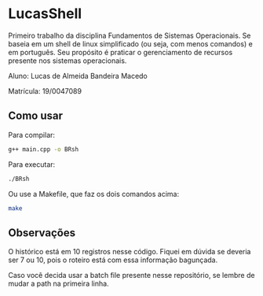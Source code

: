# LucasShell

Primeiro trabalho da disciplina Fundamentos de Sistemas Operacionais. Se baseia em um shell de linux simplificado (ou seja, com menos comandos) e em português. Seu propósito é praticar o gerenciamento de recursos presente nos sistemas operacionais.

Aluno: Lucas de Almeida Bandeira Macedo

Matrícula: 19/0047089

## Como usar

Para compilar:

```bash
g++ main.cpp -o BRsh
```

Para executar:

```bash
./BRsh
```

Ou use a Makefile, que faz os dois comandos acima:

```bash
make
```

## Observações

O histórico está em 10 registros nesse código. Fiquei em dúvida se deveria ser 7 ou 10, pois o roteiro está com essa informação bagunçada.

Caso você decida usar a batch file presente nesse repositório, se lembre de mudar a path na primeira linha.
